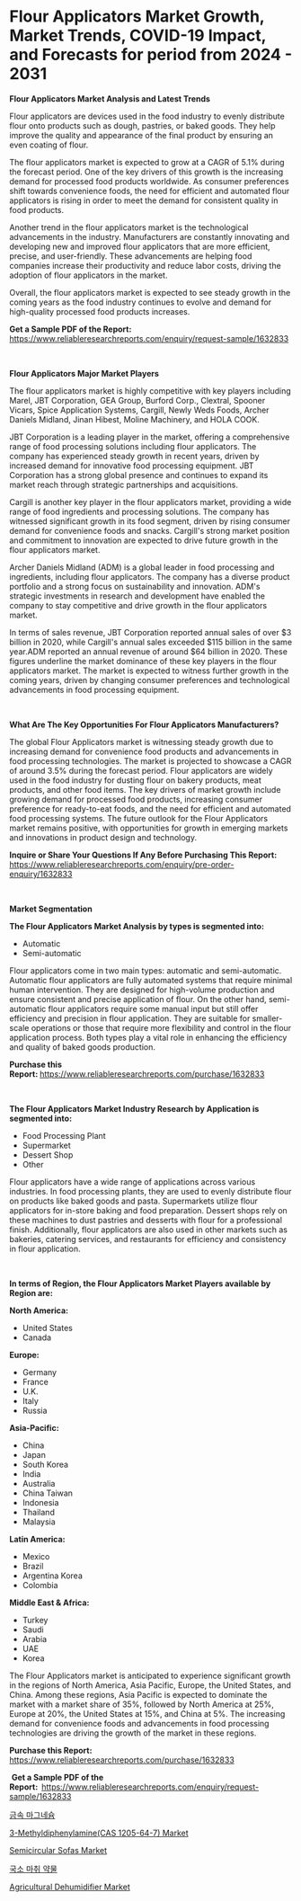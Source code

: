 <p><h1>Flour Applicators Market Growth, Market Trends, COVID-19 Impact, and Forecasts for period from 2024 - 2031</h1></p><p><strong>Flour Applicators Market Analysis and Latest Trends</strong></p>
<p><p>Flour applicators are devices used in the food industry to evenly distribute flour onto products such as dough, pastries, or baked goods. They help improve the quality and appearance of the final product by ensuring an even coating of flour.</p><p>The flour applicators market is expected to grow at a CAGR of 5.1% during the forecast period. One of the key drivers of this growth is the increasing demand for processed food products worldwide. As consumer preferences shift towards convenience foods, the need for efficient and automated flour applicators is rising in order to meet the demand for consistent quality in food products.</p><p>Another trend in the flour applicators market is the technological advancements in the industry. Manufacturers are constantly innovating and developing new and improved flour applicators that are more efficient, precise, and user-friendly. These advancements are helping food companies increase their productivity and reduce labor costs, driving the adoption of flour applicators in the market.</p><p>Overall, the flour applicators market is expected to see steady growth in the coming years as the food industry continues to evolve and demand for high-quality processed food products increases.</p></p>
<p><strong>Get a Sample PDF of the Report:&nbsp;</strong> <a href="https://www.reliableresearchreports.com/enquiry/request-sample/1632833">https://www.reliableresearchreports.com/enquiry/request-sample/1632833</a></p>
<p>&nbsp;</p>
<p><strong>Flour Applicators Major Market Players</strong></p>
<p><p>The flour applicators market is highly competitive with key players including Marel, JBT Corporation, GEA Group, Burford Corp., Clextral, Spooner Vicars, Spice Application Systems, Cargill, Newly Weds Foods, Archer Daniels Midland, Jinan Hibest, Moline Machinery, and HOLA COOK.</p><p>JBT Corporation is a leading player in the market, offering a comprehensive range of food processing solutions including flour applicators. The company has experienced steady growth in recent years, driven by increased demand for innovative food processing equipment. JBT Corporation has a strong global presence and continues to expand its market reach through strategic partnerships and acquisitions.</p><p>Cargill is another key player in the flour applicators market, providing a wide range of food ingredients and processing solutions. The company has witnessed significant growth in its food segment, driven by rising consumer demand for convenience foods and snacks. Cargill's strong market position and commitment to innovation are expected to drive future growth in the flour applicators market.</p><p>Archer Daniels Midland (ADM) is a global leader in food processing and ingredients, including flour applicators. The company has a diverse product portfolio and a strong focus on sustainability and innovation. ADM's strategic investments in research and development have enabled the company to stay competitive and drive growth in the flour applicators market.</p><p>In terms of sales revenue, JBT Corporation reported annual sales of over $3 billion in 2020, while Cargill's annual sales exceeded $115 billion in the same year.ADM reported an annual revenue of around $64 billion in 2020. These figures underline the market dominance of these key players in the flour applicators market. The market is expected to witness further growth in the coming years, driven by changing consumer preferences and technological advancements in food processing equipment.</p></p>
<p>&nbsp;</p>
<p><strong>What Are The Key Opportunities For Flour Applicators Manufacturers?</strong></p>
<p><p>The global Flour Applicators market is witnessing steady growth due to increasing demand for convenience food products and advancements in food processing technologies. The market is projected to showcase a CAGR of around 3.5% during the forecast period. Flour applicators are widely used in the food industry for dusting flour on bakery products, meat products, and other food items. The key drivers of market growth include growing demand for processed food products, increasing consumer preference for ready-to-eat foods, and the need for efficient and automated food processing systems. The future outlook for the Flour Applicators market remains positive, with opportunities for growth in emerging markets and innovations in product design and technology.</p></p>
<p><strong>Inquire or Share Your Questions If Any Before Purchasing This Report:</strong> <a href="https://www.reliableresearchreports.com/enquiry/pre-order-enquiry/1632833">https://www.reliableresearchreports.com/enquiry/pre-order-enquiry/1632833</a></p>
<p>&nbsp;</p>
<p><strong>Market Segmentation</strong></p>
<p><strong>The Flour Applicators Market Analysis by types is segmented into:</strong></p>
<p><ul><li>Automatic</li><li>Semi-automatic</li></ul></p>
<p><p>Flour applicators come in two main types: automatic and semi-automatic. Automatic flour applicators are fully automated systems that require minimal human intervention. They are designed for high-volume production and ensure consistent and precise application of flour. On the other hand, semi-automatic flour applicators require some manual input but still offer efficiency and precision in flour application. They are suitable for smaller-scale operations or those that require more flexibility and control in the flour application process. Both types play a vital role in enhancing the efficiency and quality of baked goods production.</p></p>
<p><strong>Purchase this Report:&nbsp;</strong><a href="https://www.reliableresearchreports.com/purchase/1632833">https://www.reliableresearchreports.com/purchase/1632833</a></p>
<p>&nbsp;</p>
<p><strong>The Flour Applicators Market Industry Research by Application is segmented into:</strong></p>
<p><ul><li>Food Processing Plant</li><li>Supermarket</li><li>Dessert Shop</li><li>Other</li></ul></p>
<p><p>Flour applicators have a wide range of applications across various industries. In food processing plants, they are used to evenly distribute flour on products like baked goods and pasta. Supermarkets utilize flour applicators for in-store baking and food preparation. Dessert shops rely on these machines to dust pastries and desserts with flour for a professional finish. Additionally, flour applicators are also used in other markets such as bakeries, catering services, and restaurants for efficiency and consistency in flour application.</p></p>
<p>&nbsp;</p>
<p><strong>In terms of Region, the Flour Applicators Market Players available by Region are:</strong></p>
<p>
    <p> <strong> North America: </strong>
        <ul>
            <li>United States</li>
            <li>Canada</li>
        </ul>
        </p> 
    <p> <strong> Europe: </strong>
        <ul>
            <li>Germany</li>
            <li>France</li>
            <li>U.K.</li>
            <li>Italy</li>
            <li>Russia</li>
        </ul>
        </p> 
    <p> <strong> Asia-Pacific: </strong>
        <ul>
            <li>China</li>
            <li>Japan</li>
            <li>South Korea</li>
            <li>India</li>
            <li>Australia</li>
            <li>China Taiwan</li>
            <li>Indonesia</li>
            <li>Thailand</li>
            <li>Malaysia</li>
        </ul>
        </p> 
    <p> <strong> Latin America: </strong>
        <ul>
            <li>Mexico</li>
            <li>Brazil</li>
            <li>Argentina Korea</li>
            <li>Colombia</li>
        </ul>
        </p> 
    <p> <strong> Middle East & Africa: </strong>
        <ul>
            <li>Turkey</li>
            <li>Saudi</li>
            <li>Arabia</li>
            <li>UAE</li>
            <li>Korea</li>
        </ul>
    </p>
    </p>
<p><p>The Flour Applicators market is anticipated to experience significant growth in the regions of North America, Asia Pacific, Europe, the United States, and China. Among these regions, Asia Pacific is expected to dominate the market with a market share of 35%, followed by North America at 25%, Europe at 20%, the United States at 15%, and China at 5%. The increasing demand for convenience foods and advancements in food processing technologies are driving the growth of the market in these regions.</p></p>
<p><strong>Purchase this Report: </strong><a href="https://www.reliableresearchreports.com/purchase/1632833">https://www.reliableresearchreports.com/purchase/1632833</a></p>
<p>&nbsp;<strong>Get a Sample PDF of the Report:&nbsp;&nbsp;</strong><a href="https://www.reliableresearchreports.com/enquiry/request-sample/1632833">https://www.reliableresearchreports.com/enquiry/request-sample/1632833</a></p>
<p><strong></strong></p>
<p><p><a href="https://medium.com/@skyleitney456456/%EA%B8%88%EC%86%8D-%EB%A7%88%EA%B7%B8%EB%84%A4%EC%8A%98-%EC%8B%9C%EC%9E%A5-%EC%A1%B0%EC%82%AC-%EB%B3%B4%EA%B3%A0%EC%84%9C-%EA%B7%B8-%EC%97%AD%EC%82%AC-%EB%B0%8F-2024%EB%85%84%EB%B6%80%ED%84%B0-2031%EB%85%84%EA%B9%8C%EC%A7%80%EC%9D%98-%EC%98%88%EC%B8%A1-b352c83d0fbf">금속 마그네슘</a></p><p><a href="https://faithful-glue-af3.notion.site/3-Methyldiphenylamine-CAS-1205-64-7-Market-Size-Growth-Outlook-from-2024-to-2031-projecting-at-Ma-8f6c116c498847cdab420916df945636">3-Methyldiphenylamine(CAS 1205-64-7) Market</a></p><p><a href="https://view.publitas.com/reportprime-1/semicircular-sofas-market-analysis-examines-its-scope-on-growth-opportunities-and-forecasted-trends-spanning-from-2024-to-2031/">Semicircular Sofas Market</a></p><p><a href="https://medium.com/@skyleitney456456/%EA%B5%AD%EB%82%B4-%EB%A7%88%EC%B7%A8%EC%A0%9C-%EC%8B%9C%EC%9E%A5-%EA%B7%9C%EB%AA%A8-%EC%8B%9C%EC%9E%A5-%EC%A0%84%EB%A7%9D-%EB%B0%8F-%EC%8B%9C%EC%9E%A5-%EC%98%88%EC%B8%A1-2024%EB%85%84%EB%B6%80%ED%84%B0-2031%EB%85%84%EA%B9%8C%EC%A7%80-0dd0586980ee">국소 마취 약물</a></p><p><a href="https://view.publitas.com/reportprime-1/agricultural-dehumidifier-market-research-report-provides-critical-insights-that-can-help-shape-business-development-and-investment-strategies/">Agricultural Dehumidifier Market</a></p></p>